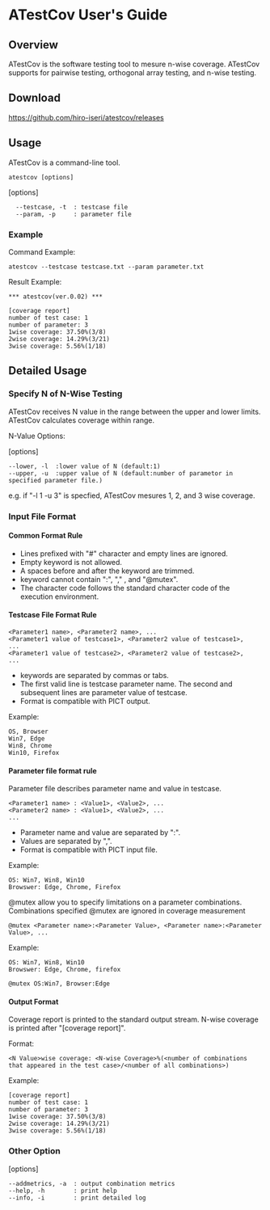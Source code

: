 # ATestCov User's Guide

## Overview

ATestCov is the software testing tool to mesure n-wise coverage. 
ATestCov supports for pairwise testing, orthogonal array testing, and n-wise testing.

## Download

https://github.com/hiro-iseri/atestcov/releases

## Usage

ATestCov is a command-line tool.

```
atestcov [options]
```

[options]
```
  --testcase, -t  : testcase file
  --param, -p     : parameter file
```

### Example

Command Example:

```
atestcov --testcase testcase.txt --param parameter.txt
```

Result Example:

```
*** atestcov(ver.0.02) ***

[coverage report]
number of test case: 1
number of parameter: 3
1wise coverage: 37.50%(3/8)
2wise coverage: 14.29%(3/21)
3wise coverage: 5.56%(1/18)
```

## Detailed Usage 

### Specify N of N-Wise Testing

ATestCov receives N value in the range between the upper and lower limits. ATestCov calculates coverage within range.

N-Value Options:

[options]
```
--lower, -l  :lower value of N (default:1)
--upper, -u  :upper value of N (default:number of parametor in specified parameter file.)
```

e.g. if "-l 1 -u 3" is specfied, ATestCov mesures 1, 2, and 3 wise coverage.

### Input File Format

#### Common Format Rule

- Lines prefixed with "#" character and empty lines are ignored.
- Empty keyword is not allowed.
- A spaces before and after the keyword are trimmed.
- keyword cannot contain ":",  "," , and "@mutex".
- The character code follows the  standard character code of the execution environment.

#### Testcase File Format Rule

```
<Parameter1 name>, <Parameter2 name>, ...
<Parameter1 value of testcase1>, <Parameter2 value of testcase1>, 
...
<Parameter1 value of testcase2>, <Parameter2 value of testcase2>, 
...
```

- keywords are separated by commas or tabs.
- The first valid line is testcase parameter name.
The second and subsequent lines are parameter value of testcase. 
- Format is compatible with PICT output.


Example:

```
OS, Browser
Win7, Edge
Win8, Chrome
Win10, Firefox
```

#### Parameter file format rule

Parameter file describes parameter name and value in testcase.

```
<Parameter1 name> : <Value1>, <Value2>, ...
<Parameter2 name> : <Value1>, <Value2>, ...
...
```

- Parameter name and value are separated by ":".
- Values are separated by ",".
- Format is compatible with PICT input file.

Example:

```
OS: Win7, Win8, Win10
Browswer: Edge, Chrome, Firefox
```

@mutex allow you to specify limitations on a parameter combinations.
Combinations specified @mutex are ignored in coverage measurement

```
@mutex <Parameter name>:<Parameter Value>, <Parameter name>:<Parameter Value>, ...
```

Example:

```
OS: Win7, Win8, Win10
Browswer: Edge, Chrome, firefox

@mutex OS:Win7, Browser:Edge
```


#### Output Format

Coverage report is printed to the standard output stream. 
N-wise coverage is printed after  "[coverage report]". 

Format:

```
<N Value>wise coverage: <N-wise Coverage>%(<number of combinations that appeared in the test case>/<number of all combinations>)
```

Example:

```
[coverage report]
number of test case: 1
number of parameter: 3
1wise coverage: 37.50%(3/8)
2wise coverage: 14.29%(3/21)
3wise coverage: 5.56%(1/18)
```

### Other Option

[options]
```
--addmetrics, -a  : output combination metrics
--help, -h        : print help
--info, -i        : print detailed log
```
